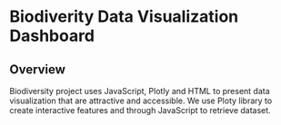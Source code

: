 # Biodiverity Data Visualization Dashboard
## Overview
Biodiversity project uses JavaScript, Plotly and HTML to present data visualization that are attractive and accessible. We use Ploty library to create interactive features and through JavaScript to retrieve dataset.  
